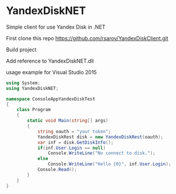 # YandexDiskNET
Simple client for use Yandex Disk in .NET

First clone this repo https://github.com/rsarov/YandexDiskClient.git

Build project

Add reference to YandexDiskNET.dll

usage example for Visual Studio 2015
```c#
using System;
using YandexDiskNET;

namespace ConsoleAppYandexDiskTest
{
    class Program
    {
        static void Main(string[] args)
        {
            string oauth = "your token";
            YandexDiskRest disk = new YandexDiskRest(oauth);
            var inf = disk.GetDiskInfo();
            if(inf.User.Login == null)
                Console.WriteLine("No connect to disk.");
            else
                Console.WriteLine("Hello {0}", inf.User.Login);
            Console.Read();
        }
    }
}
```
